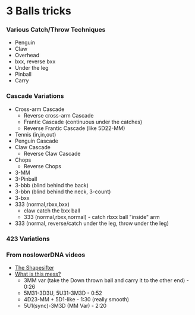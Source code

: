 # 3 Balls tricks

### Various Catch/Throw Techniques

- Penguin
- Claw
- Overhead
- bxx, reverse bxx
- Under the leg
- Pinball
- Carry

### Cascade Variations

- Cross-arm Cascade
  - Reverse cross-arm Cascade
  - Frantic Cascade (continuous under the catches)
  - Reverse Frantic Cascade (like 5D22-MM)
- Tennis (in,in,out)
- Penguin Cascade
- Claw Cascade
  - Reverse Claw Cascade
- Chops
  - Reverse Chops
- 3-MM
- 3-Pinball
- 3-bbb (blind behind the back)
- 3-bbn (blind behind the neck, 3-count)
- 3-bxx
- 333 (normal,rbxx,bxx)
  - claw catch the bxx ball
  - 333 (normal,rbxx,normal) - catch rbxx ball "inside" arm
- 333 (normal, reverse/catch under the leg, throw under the leg)

### 423 Variations

### From noslowerDNA videos

- [The Shapesifter](https://www.youtube.com/watch?v=Wrbzlipw0gA)
- [What is this mess?](https://www.youtube.com/watch?v=cUfOLJbIMQ4)
  - 3MM var (take the Down thrown ball and carry it to the other end) - 0:26
  - 5M31-3D3U, 5U31-3M3D - 0:52
  - 4D23-MM + 5D1-like  - 1:30 (really smooth)
  - 5U1(sync)-3M3D (MM Var) - 2:20

